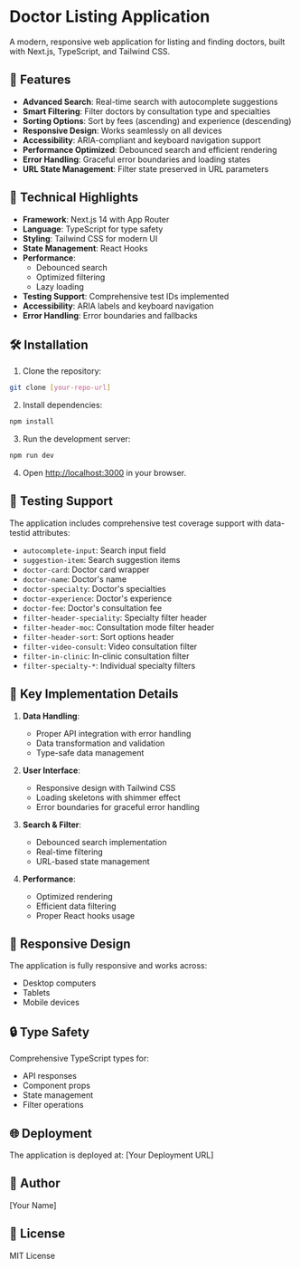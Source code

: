 # Doctor Listing Application

A modern, responsive web application for listing and finding doctors, built with Next.js, TypeScript, and Tailwind CSS.

## 🌟 Features

- **Advanced Search**: Real-time search with autocomplete suggestions
- **Smart Filtering**: Filter doctors by consultation type and specialties
- **Sorting Options**: Sort by fees (ascending) and experience (descending)
- **Responsive Design**: Works seamlessly on all devices
- **Accessibility**: ARIA-compliant and keyboard navigation support
- **Performance Optimized**: Debounced search and efficient rendering
- **Error Handling**: Graceful error boundaries and loading states
- **URL State Management**: Filter state preserved in URL parameters

## 🚀 Technical Highlights

- **Framework**: Next.js 14 with App Router
- **Language**: TypeScript for type safety
- **Styling**: Tailwind CSS for modern UI
- **State Management**: React Hooks
- **Performance**: 
  - Debounced search
  - Optimized filtering
  - Lazy loading
- **Testing Support**: Comprehensive test IDs implemented
- **Accessibility**: ARIA labels and keyboard navigation
- **Error Handling**: Error boundaries and fallbacks

## 🛠️ Installation

1. Clone the repository:
```bash
git clone [your-repo-url]
```

2. Install dependencies:
```bash
npm install
```

3. Run the development server:
```bash
npm run dev
```

4. Open [http://localhost:3000](http://localhost:3000) in your browser.

## 🧪 Testing Support

The application includes comprehensive test coverage support with data-testid attributes:

- `autocomplete-input`: Search input field
- `suggestion-item`: Search suggestion items
- `doctor-card`: Doctor card wrapper
- `doctor-name`: Doctor's name
- `doctor-specialty`: Doctor's specialties
- `doctor-experience`: Doctor's experience
- `doctor-fee`: Doctor's consultation fee
- `filter-header-speciality`: Specialty filter header
- `filter-header-moc`: Consultation mode filter header
- `filter-header-sort`: Sort options header
- `filter-video-consult`: Video consultation filter
- `filter-in-clinic`: In-clinic consultation filter
- `filter-specialty-*`: Individual specialty filters

## 🎯 Key Implementation Details

1. **Data Handling**:
   - Proper API integration with error handling
   - Data transformation and validation
   - Type-safe data management

2. **User Interface**:
   - Responsive design with Tailwind CSS
   - Loading skeletons with shimmer effect
   - Error boundaries for graceful error handling

3. **Search & Filter**:
   - Debounced search implementation
   - Real-time filtering
   - URL-based state management

4. **Performance**:
   - Optimized rendering
   - Efficient data filtering
   - Proper React hooks usage

## 📱 Responsive Design

The application is fully responsive and works across:
- Desktop computers
- Tablets
- Mobile devices

## 🔒 Type Safety

Comprehensive TypeScript types for:
- API responses
- Component props
- State management
- Filter operations

## 🌐 Deployment

The application is deployed at: [Your Deployment URL]

## 📝 Author

[Your Name]

## 📄 License

MIT License 